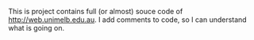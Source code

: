 This is project contains full (or almost) souce code of http://web.unimelb.edu.au.
I add comments to code, so I can understand what is going on.
